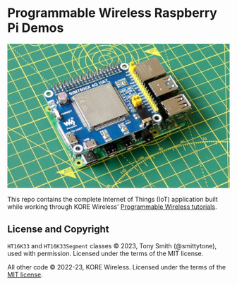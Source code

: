 # Programmable Wireless Raspberry Pi Demos

![Raspberry Pi and Waveshare SIM7600X 4G Hat with Programmable Wireless](images/waveshare.jpg)

This repo contains the complete Internet of Things (IoT) application built while working through KORE Wireless' [Programmable Wireless tutorials](https://www.twilio.com/docs/iot/wireless).

## License and Copyright

`HT16K33` and `HT16K33Segment` classes © 2023, Tony Smith (@smittytone), used with permission. Licensed under the terms of the MIT license.

All other code © 2022-23, KORE Wireless. Licensed under the terms of the [MIT license](LICENSE.md).